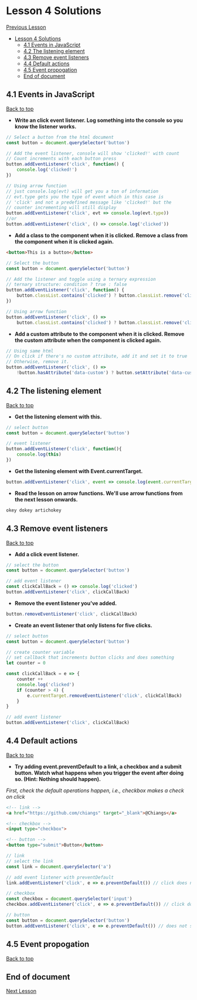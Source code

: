 # Lesson 4 Solutions

[Previous Lesson](../lesson3/solutions.md)
<!-- TOC -->

- [Lesson 4 Solutions](#lesson-4-solutions)
    - [4.1 Events in JavaScript](#41-events-in-javascript)
    - [4.2 The listening element](#42-the-listening-element)
    - [4.3 Remove event listeners](#43-remove-event-listeners)
    - [4.4 Default actions](#44-default-actions)
    - [4.5 Event propogation](#45-event-propogation)
    - [End of document](#end-of-document)

<!-- /TOC -->
<!-- Solutions below only -->

## 4.1 Events in JavaScript

[Back to top](#lesson-4-solutions)

* **Write an click event listener. Log something into the console so you know the listener works.**

```js
// Select a button from the html document
const button = document.querySelector('button')

// Add the event listener, console will show 'clicked!' with count
// Count increments with each button press
button.addEventListener('click', function() {
    console.log('clicked!')
})

// Using arrow function
// just console.log(evt) will get you a ton of information
// evt.type gets you the type of event which in this case is 
// 'click' and not a predefined message like 'clicked!' but the 
// counter incrementing will still display
button.addEventListener('click', evt => console.log(evt.type))
//or
button.addEventListener('click', () => console.log('clicked'))
```

* **Add a class to the component when it is clicked. Remove a class from the component when it is clicked again.**

```html
<button>This is a button</button>
```

```js
// Select the button
const button = document.querySelector('button')

// Add the listener and toggle using a ternary expression
// ternary structure: condition ? true : false
button.addEventListener('click', function() {
    button.classList.contains('clicked') ? button.classList.remove('clicked') : button.classList.add('clicked')
})

// Using arrow function
button.addEventListener('click', () => 
    button.classList.contains('clicked') ? button.classList.remove('clicked') : button.classList.add('clicked'))
```

* **Add a custom attribute to the component when it is clicked. Remove the custom attribute when the component is clicked again.**

```js
// Using same html
// On click if there's no custom attribute, add it and set it to true
// Otherwise, remove it.
button.addEventListener('click', () => 
    !button.hasAttribute('data-custom') ? button.setAttribute('data-custom', true) : button.removeAttribute('data-custom'))
```

## 4.2 The listening element

[Back to top](#lesson-4-solutions)

* **Get the listening element with this.**

```js
// select button
const button = document.querySelector('button')

// event listener
button.addEventListener('click', function(){
    console.log(this)
})
```

* **Get the listening element with Event.currentTarget.**

```js
button.addEventListener('click', event => console.log(event.currentTarget))
```

* **Read the lesson on arrow functions. We'll use arrow functions from the next lesson onwards.**

```js
okey dokey artichokey
```

## 4.3 Remove event listeners

[Back to top](#lesson-4-solutions)

* **Add a click event listener.**

```js
// select the button
const button = document.querySelector('button')

// add event listener
const clickCallBack = () => console.log('clicked')
button.addEventListener('click', clickCallBack)
```

* **Remove the event listener you've added.**

```js
button.removeEventListener('click', clickCallBack)
```

* **Create an event listener that only listens for five clicks.**

```js
// select button
const button = document.querySelector('button')

// create counter variable
// set callback that increments button clicks and does something
let counter = 0

const clickCallBack = e => {
    counter ++
    console.log('clicked')
    if (counter > 4) {
        e.currentTarget.removeEventListener('click', clickCallBack)
    }
}

// add event listener
button.addEventListener('click', clickCallBack)
```

## 4.4 Default actions

[Back to top](#lesson-4-solutions)

* **Try adding event.preventDefault to a link, a checkbox and a submit button. Watch what happens when you trigger the event after doing so. (Hint: Nothing should happen).**

_First, check the default operations happen, i.e., checkbox makes a check on click_

```html
<!-- link -->
<a href="https://github.com/chiangs" target="_blank">@Chiangs</a>

<!-- checkbox -->
<input type="checkbox">

<!-- button -->
<button type="submit">Button</button>
```

```js
// link
// select the link
const link = document.querySelector('a')

// add event listener with preventDefault
link.addEventListener('click', e => e.preventDefault()) // click does not open link

// checkbox
const checkbox = document.querySelector('input')
checkbox.addEventListener('click', e => e.preventDefault()) // click does not check

// button
const button = document.querySelector('button')
button.addEventListener('click', e => e.preventDefault()) // does not submit
```

## 4.5 Event propogation

[Back to top](#lesson-4-solutions)


<!-- Solutions above only -->

## End of document

[Next Lesson](../lesson5/solutions.md)
